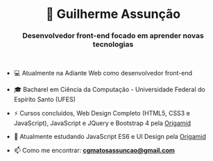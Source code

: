 <h1 align="center">🤖 Guilherme Assunção</h1>
<h3 align="center">Desenvolvedor front-end focado em aprender novas tecnologias</h3>

<br/>

- 💻 Atualmente na Adiante Web como desenvolvedor front-end

- 🎓 Bacharel em Ciência da Computação - Universidade Federal do Espírito Santo (UFES)

- ⚡ Cursos concluídos, Web Design Completo (HTML5, CSS3 e JavaScript), JavaScript e JQuery e Bootstrap 4 pela [Origamid](https://www.origamid.com)

- 🚀 Atualmente estudando JavaScript ES6 e UI Design pela [Origamid](https://www.origamid.com)

- 📫 Como me encontrar: **cgmatosassuncao@gmail.com**

